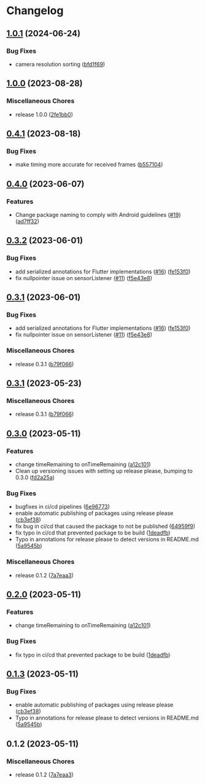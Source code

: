 # Changelog

## [1.0.1](https://github.com/fibricheck/android-camera-sdk/compare/v1.0.0...v1.0.1) (2024-06-24)


### Bug Fixes

* camera resolution sorting ([bfd1f69](https://github.com/fibricheck/android-camera-sdk/commit/bfd1f69cc2f183174907425fc7b631cf8dc2f9a3))

## [1.0.0](https://github.com/fibricheck/android-camera-sdk/compare/v0.4.1...v1.0.0) (2023-08-28)


### Miscellaneous Chores

* release 1.0.0 ([2fe1bb0](https://github.com/fibricheck/android-camera-sdk/commit/2fe1bb0606e9795e040e55bc5c51d900f69e3c9b))

## [0.4.1](https://github.com/fibricheck/android-camera-sdk/compare/v0.4.0...v0.4.1) (2023-08-18)


### Bug Fixes

* make timing more accurate for received frames ([b557104](https://github.com/fibricheck/android-camera-sdk/commit/b557104ace2a2b430377400016859a36a8f18512))

## [0.4.0](https://github.com/fibricheck/android-camera-sdk/compare/v0.3.2...v0.4.0) (2023-06-07)


### Features

* Change package naming to comply with Android guidelines ([#19](https://github.com/fibricheck/android-camera-sdk/issues/19)) ([ad7ff32](https://github.com/fibricheck/android-camera-sdk/commit/ad7ff3240177680f064143a6a8e9fcab90cb448d))

## [0.3.2](https://github.com/fibricheck/android-camera-sdk/compare/v0.3.1...v0.3.2) (2023-06-01)


### Bug Fixes

* add serialized annotations for Flutter implementations ([#16](https://github.com/fibricheck/android-camera-sdk/issues/16)) ([fe153f0](https://github.com/fibricheck/android-camera-sdk/commit/fe153f07002e79a8d09f0bc4d96387bd22825028))
* fix nullpointer issue on sensorListener ([#11](https://github.com/fibricheck/android-camera-sdk/issues/11)) ([f5e43e8](https://github.com/fibricheck/android-camera-sdk/commit/f5e43e8b24887eb0f279c3fd2e5dcb2118be6946))

## [0.3.1](https://github.com/fibricheck/android-camera-sdk/compare/v0.3.0...v0.3.1) (2023-06-01)


### Bug Fixes

* add serialized annotations for Flutter implementations ([#16](https://github.com/fibricheck/android-camera-sdk/issues/16)) ([fe153f0](https://github.com/fibricheck/android-camera-sdk/commit/fe153f07002e79a8d09f0bc4d96387bd22825028))
* fix nullpointer issue on sensorListener ([#11](https://github.com/fibricheck/android-camera-sdk/issues/11)) ([f5e43e8](https://github.com/fibricheck/android-camera-sdk/commit/f5e43e8b24887eb0f279c3fd2e5dcb2118be6946))


### Miscellaneous Chores

* release 0.3.1 ([b79f066](https://github.com/fibricheck/android-camera-sdk/commit/b79f066f4c1fd302232f139bcf8928ac62e4995a))

## [0.3.1](https://github.com/fibricheck/android-camera-sdk/compare/v0.3.0...v0.3.1) (2023-05-23)


### Miscellaneous Chores

* release 0.3.1 ([b79f066](https://github.com/fibricheck/android-camera-sdk/commit/b79f066f4c1fd302232f139bcf8928ac62e4995a))

## [0.3.0](https://github.com/fibricheck/android-camera-sdk/compare/v0.2.1...v0.3.0) (2023-05-11)


### Features

* change timeRemaining to onTimeRemaining ([a12c101](https://github.com/fibricheck/android-camera-sdk/commit/a12c101c0476ab34ce6202059d3841466e1dc6c7))
* Clean up versioning issues with setting up release please, bumping to 0.3.0 ([fd2a25a](https://github.com/fibricheck/android-camera-sdk/commit/fd2a25a18b286a546050184929f5a1b4e7d243bc))


### Bug Fixes

* bugfixes in ci/cd pipelines ([6e96773](https://github.com/fibricheck/android-camera-sdk/commit/6e96773e6573331781337cf4191a3b62f8e2aba9))
* enable automatic publishing of packages using release please ([cb3ef38](https://github.com/fibricheck/android-camera-sdk/commit/cb3ef38b77414aa7f977192e33f90ca91b126ccb))
* fix bug in ci/cd that caused the package to not be published ([64959f9](https://github.com/fibricheck/android-camera-sdk/commit/64959f91373336633f7d994e0f6a953350d47c46))
* fix typo in ci/cd that prevented package to be build ([1deadfb](https://github.com/fibricheck/android-camera-sdk/commit/1deadfb01da4854fd2d959299f208211465d304d))
* Typo in annotations for release please to detect versions in README.md ([5a9545b](https://github.com/fibricheck/android-camera-sdk/commit/5a9545bed0826589ee90c5baa782e26eba7bf8b6))


### Miscellaneous Chores

* release 0.1.2 ([7a7eaa3](https://github.com/fibricheck/android-camera-sdk/commit/7a7eaa3ebc08d01c3825d9ec81fe0f4952fbba2b))

## [0.2.0](https://github.com/fibricheck/android-camera-sdk/compare/v0.1.3...v0.2.0) (2023-05-11)


### Features

* change timeRemaining to onTimeRemaining ([a12c101](https://github.com/fibricheck/android-camera-sdk/commit/a12c101c0476ab34ce6202059d3841466e1dc6c7))


### Bug Fixes

* fix typo in ci/cd that prevented package to be build ([1deadfb](https://github.com/fibricheck/android-camera-sdk/commit/1deadfb01da4854fd2d959299f208211465d304d))

## [0.1.3](https://github.com/fibricheck/android-camera-sdk/compare/v0.1.2...v0.1.3) (2023-05-11)


### Bug Fixes

* enable automatic publishing of packages using release please ([cb3ef38](https://github.com/fibricheck/android-camera-sdk/commit/cb3ef38b77414aa7f977192e33f90ca91b126ccb))
* Typo in annotations for release please to detect versions in README.md ([5a9545b](https://github.com/fibricheck/android-camera-sdk/commit/5a9545bed0826589ee90c5baa782e26eba7bf8b6))

## 0.1.2 (2023-05-11)


### Miscellaneous Chores

* release 0.1.2 ([7a7eaa3](https://github.com/fibricheck/android-camera-sdk/commit/7a7eaa3ebc08d01c3825d9ec81fe0f4952fbba2b))
